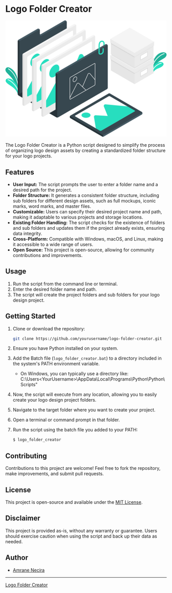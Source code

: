 # Logo Folder Creator

![Project Logo](icon.png)

The Logo Folder Creator is a Python script designed to simplify the process of organizing logo design assets by creating a standardized folder structure for your logo projects.

## Features

- **User Input:** The script prompts the user to enter a folder name and a desired path for the project.
- **Folder Structure:** It generates a consistent folder structure, including sub folders for different design assets, such as full mockups, iconic marks, word marks, and master files.
- **Customizable:** Users can specify their desired project name and path, making it adaptable to various projects and storage locations.
- **Existing Folder Handling:** The script checks for the existence of folders and sub folders and updates them if the project already exists, ensuring data integrity.
- **Cross-Platform:** Compatible with Windows, macOS, and Linux, making it accessible to a wide range of users.
- **Open Source:** This project is open-source, allowing for community contributions and improvements.

## Usage

1. Run the script from the command line or terminal.
2. Enter the desired folder name and path.
3. The script will create the project folders and sub folders for your logo design project.

## Getting Started

1. Clone or download the repository:

   ```bash
   git clone https://github.com/yourusername/logo-folder-creator.git
   ```
2. Ensure you have Python installed on your system.
3. Add the Batch file (`logo_folder_creator.bat`) to a directory included in the system's PATH environment variable.
   - On Windows, you can typically use a directory like: C:\Users\<YourUsername>\AppData\Local\Programs\Python\Python<YourPythonVersion>\Scripts"
4. Now, the script will execute from any location, allowing you to easily create your logo design project folders.
5. Navigate to the target folder where you want to create your project.
6. Open a terminal or command prompt in that folder.
7. Run the script using the batch file you added to your PATH:
   ```bash
   $ logo_folder_creator
   ```
## Contributing

Contributions to this project are welcome! Feel free to fork the repository, make improvements, and submit pull requests.

## License

This project is open-source and available under the [MIT License](LICENSE).

## Disclaimer

This project is provided as-is, without any warranty or guarantee. Users should exercise caution when using the script and back up their data as needed.

## Author

- [Amrane Necira](https://github.com/AmraneNecira)

---

[Logo Folder Creator](https://github.com/AmraneNecira/Logo-Folder-Creator)


